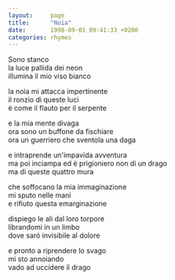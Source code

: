 ```yaml
---
layout:     page
title:      "Noia"
date:       1998-09-01 09:41:33 +0200
categories: rhymes
---
```


Sono stanco   
la luce pallida dei neon   
illumina il mio viso bianco   

la noia mi attacca impertinente   
il ronzio di queste luci   
è come il flauto per il serpente   

e la mia mente divaga   
ora sono un buffone da fischiare   
ora un guerriero che sventola una daga   

e intraprende un'impavida avventura   
ma poi inciampa ed è prigioniero non di un drago   
ma di queste quattro mura   

che soffocano la mia immaginazione   
mi sputo nelle mani   
e rifiuto questa emarginazione   

dispiego le ali dal loro torpore   
librandomi in un limbo   
dove saró invisibile al dolore   

e pronto a riprendere lo svago   
mi sto annoiando   
vado ad uccidere il drago   
